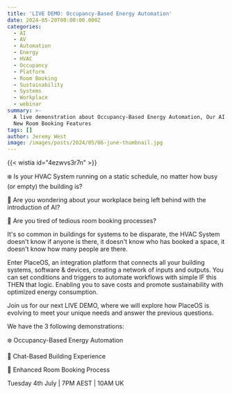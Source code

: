 ```yaml
---
title: 'LIVE DEMO: Occupancy-Based Energy Automation'
date: 2024-05-20T00:00:00.000Z
categories:
  - AI
  - AV
  - Automation
  - Energy
  - HVAC
  - Occupancy
  - Platform
  - Room Booking
  - Sustainability
  - Systems
  - Workplace
  - webinar
summary: >-
  A live demonstration about Occupancy-Based Energy Automation, Our AI Roadmap &
  New Room Booking Features
tags: []
author: Jeremy West
image: /images/posts/2024/05/06-june-thumbnail.jpg
---
```

‍{{< wistia id="4ezwvs3r7n" >}}

❄️ Is your HVAC System running on a static schedule, no matter how busy (or empty) the building is?

🤖 Are you wondering about your workplace being left behind with the introduction of AI?

📆 Are you tired of tedious room booking processes?

It's so common in buildings for systems to be disparate, the HVAC System doesn't know if anyone is there, it doesn't know who has booked a space, it doesn't know how many people are there.

Enter PlaceOS, an integration platform that connects all your building systems, software & devices, creating a network of inputs and outputs. You can set conditions and triggers to automate workflows with simple IF this THEN that logic. Enabling you to save costs and promote sustainability with optimized energy consumption.

Join us for our next LIVE DEMO, where we will explore how PlaceOS is evolving to meet your unique needs and answer the previous questions.

We have the 3 following demonstrations:

❄️ Occupancy-Based Energy Automation

🤖 Chat-Based Building Experience

📆 Enhanced Room Booking Process

Tuesday 4th July | 7PM AEST | 10AM UK
